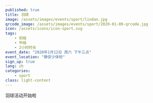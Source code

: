 ```yaml
---
published: true
title: 羽球
image: /assets/images/events/sport/lindan.jpg
qrcode_image: /assets/images/events/sport/2020-01-09-qrcode.jpg
icon: /assets/icons/icon-sport.svg
tags: 
    - 初级
    - 中级
    - 2小时时长
event_date: "2020年1月12日 周六 下午三点"
event_location: "静安少体校"
sign_up: true
lang: zh
categories:
    - sport
class: light-content
---
```


羽球活动开始啦
